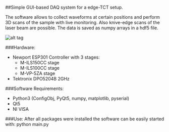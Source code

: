 ##Simple GUI-based DAQ system for a edge-TCT setup.

The software allows to collect waveforms at certain positions and perform 3D scans of the sample with live monitoring. Also knive-edge scans of the laser beam are possible. The data is saved as numpy arrays in a hdf5 file.

![alt tag](https://cloud.githubusercontent.com/assets/8195877/23722333/33c5fa5c-0445-11e7-8660-1230e6dc0408.png)

###Hardware:
- Newport ESP301 Controller with 3 stages:
	- M-ILS150CC stage
	- M-ILS100CC stage
	- M-VP-5ZA stage
- Tektronix DPO5204B 2GHz

###Software Requirements:
- Python3 (ConfigObj, PyQt5, numpy, matplotlib, pyserial)
- Qt5
- NI VISA

###Use:
After all packages were installed the software can be easily started with:
python main.py







